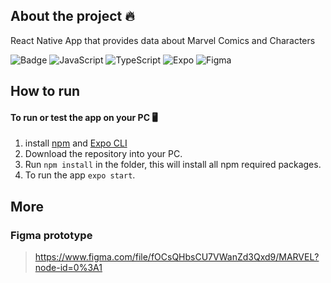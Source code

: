 ## About the project 🔥

React Native App that provides data about Marvel Comics and Characters

![Badge](https://img.shields.io/badge/React_Native-20232A?style=for-the-badge&logo=react&logoColor=61DAFB)
![JavaScript](https://img.shields.io/badge/javascript-%23323330.svg?style=for-the-badge&logo=javascript&logoColor=%23F7DF1E)
![TypeScript](https://img.shields.io/badge/typescript-%23007ACC.svg?style=for-the-badge&logo=typescript&logoColor=white)
![Expo](https://img.shields.io/badge/expo-1C1E24?style=for-the-badge&logo=expo&logoColor=#D04A37)
![Figma](https://img.shields.io/badge/Figma-B52728?style=for-the-badge&logo=figma&logoColor=white)

## How to run

#### To run or test the app on your PC 🖥️

1. install [npm](https://nodejs.org/en/download/) and [Expo CLI](https://docs.expo.dev/get-started/installation/)
2. Download the repository into your PC.
3. Run `npm install` in the folder, this will install all npm required packages.
4. To run the app `expo start`.

## More

### Figma prototype

><https://www.figma.com/file/fOCsQHbsCU7VWanZd3Qxd9/MARVEL?node-id=0%3A1>
